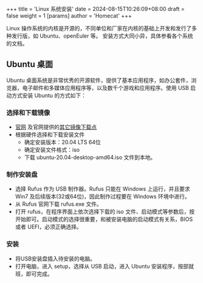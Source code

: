 +++
title = 'Linux 系统安装'
date = 2024-08-15T10:26:09+08:00
draft = false
weight = 1
[params]
  author = 'Homecat'
+++

Linux 操作系统的内核是开源的，不同单位和厂家在内核的基础上开发和发行了多种发行版，如 Ubuntu、openEuler 等。 安装方式大同小异，具体参看各个系统的文档。

## Ubuntu 桌面

Ubuntu 桌面系统是非常优秀的开源软件，提供了基本应用程序，如办公套件，浏览器，电子邮件和多媒体应用程序等，以及数千个游戏和应用程序。使用 USB 启动方式安装 Ubuntu 的方式如下：

### 选择和下载镜像

- [官网](https://cn.ubuntu.com/download/desktop) 及官网提供的[其它镜像下载点](https://launchpad.net/ubuntu/+cdmirrors)
- 根据硬件选择和下载安装文件
  - 确定安装版本：20.04 LTS 64位
  - 确定安装文件格式：iso
  - 下载 ubuntu-20.04-desktop-amd64.iso 文件到本地。

### 制作安装盘

- 选择 Rufus 作为 USB 制作器。Rufus 只能在 Windows 上运行，并且要求 Win7 及后续版本(32或64位)，因此制作过程要在 Windows 环境中进行。
- 从 Rufus 官网下载 rufus.exe 文件。
- 打开 rufus，在程序界面上依次选择下载的 iso 文件、启动模式等参数后，按开始即可。启动模式的选择很重要，和被安装电脑的启动模式有关系，BIOS 或者 UEFI，必须正确选择。
    
### 安装
        
- 将USB安装盘插入待安装的电脑。
- 打开电脑，进入 setup，选择从 USB 启动，进入 Ubuntu 安装程序，按部就班，即可完成。